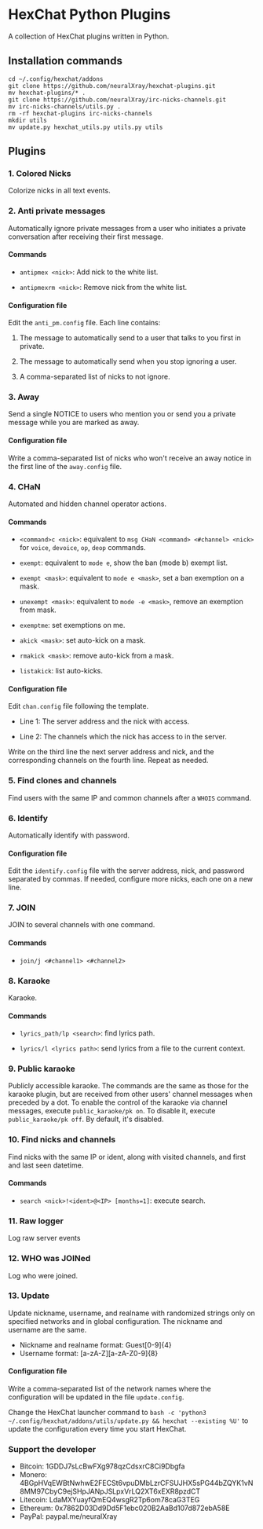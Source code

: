 # HexChat Python Plugins

A collection of HexChat plugins written in Python.


## Installation commands

```
cd ~/.config/hexchat/addons
git clone https://github.com/neuralXray/hexchat-plugins.git
mv hexchat-plugins/* .
git clone https://github.com/neuralXray/irc-nicks-channels.git
mv irc-nicks-channels/utils.py .
rm -rf hexchat-plugins irc-nicks-channels
mkdir utils
mv update.py hexchat_utils.py utils.py utils
```


## Plugins

### 1. Colored Nicks

Colorize nicks in all text events.


### 2. Anti private messages

Automatically ignore private messages from a user who initiates a private conversation after receiving their first message.

#### Commands

* `antipmex <nick>`: Add nick to the white list.

* `antipmexrm <nick>`: Remove nick from the white list.

#### Configuration file

Edit the `anti_pm.config` file. Each line contains:

1. The message to automatically send to a user that talks to you first in private.

2. The message to automatically send when you stop ignoring a user.

3. A comma-separated list of nicks to not ignore.


### 3. Away

Send a single NOTICE to users who mention you or send you a private message while you are marked as away.


#### Configuration file

Write a comma-separated list of nicks who won't receive an away notice in the first line of the `away.config` file.


### 4. CHaN

Automated and hidden channel operator actions.

#### Commands

* `<command>c <nick>`: equivalent to `msg CHaN <command> <#channel> <nick>` for `voice`, `devoice`, `op`, `deop` commands.

* `exempt`: equivalent to `mode e`, show the ban (mode b) exempt list.

* `exempt <mask>`: equivalent to `mode e <mask>`, set a ban exemption on a mask.

* `unexempt <mask>`: equivalent to `mode -e <mask>`, remove an exemption from mask.

* `exemptme`: set exemptions on me.

* `akick <mask>`: set auto-kick on a mask.

* `rmakick <mask>`: remove auto-kick from a mask.

* `listakick`: list auto-kicks.

#### Configuration file

Edit `chan.config` file following the template.

* Line 1: The server address and the nick with access.

* Line 2: The channels which the nick has access to in the server.

Write on the third line the next server address and nick, and the corresponding channels on the fourth line. Repeat as needed.


### 5. Find clones and channels

Find users with the same IP and common channels after a `WHOIS` command.


### 6. Identify

Automatically identify with password.

#### Configuration file

Edit the `identify.config` file with the server address, nick, and password separated by commas. If needed, configure more nicks, each one on a new line.


### 7. JOIN

JOIN to several channels with one command.

#### Commands

* `join/j <#channel1> <#channel2>`


### 8. Karaoke

Karaoke.

#### Commands

* `lyrics_path/lp <search>`: find lyrics path.

* `lyrics/l <lyrics path>`: send lyrics from a file to the current context.


### 9. Public karaoke

Publicly accessible karaoke. The commands are the same as those for the karaoke plugin, but are received from other users' channel messages when preceded by a dot. To enable the control of the karaoke via channel messages, execute `public_karaoke/pk on`. To disable it, execute `public_karaoke/pk off`. By default, it's disabled.


### 10. Find nicks and channels

Find nicks with the same IP or ident, along with visited channels, and first and last seen datetime.

#### Commands

* `search <nick>!<ident>@<IP> [months=1]`: execute search.


### 11. Raw logger

Log raw server events


### 12. WHO was JOINed

Log who were joined.


### 13. Update

Update nickname, username, and realname with randomized strings only on specified networks and in global configuration. The nickname and username are the same.

* Nickname and realname format: Guest[0-9]{4}
* Username format: [a-zA-Z][a-zA-Z0-9]{8}

#### Configuration file

Write a comma-separated list of the network names where the configuration will be updated in the file `update.config`.

 Change the HexChat launcher command to `bash -c 'python3 ~/.config/hexchat/addons/utils/update.py && hexchat --existing %U'` to update the configuration every time you start HexChat.


### Support the developer

* Bitcoin: 1GDDJ7sLcBwFXg978qzCdsxrC8Ci9Dbgfa
* Monero: 4BGpHVqEWBtNwhwE2FECSt6vpuDMbLzrCFSUJHX5sPG44bZQYK1vN8MM97CbyC9ejSHpJANpJSLpxVrLQ2XT6xEXR8pzdCT
* Litecoin: LdaMXYuayfQmEQ4wsgR2Tp6om78caG3TEG
* Ethereum: 0x7862D03Dd9Dd5F1ebc020B2AaBd107d872ebA58E
* PayPal: paypal.me/neuralXray

